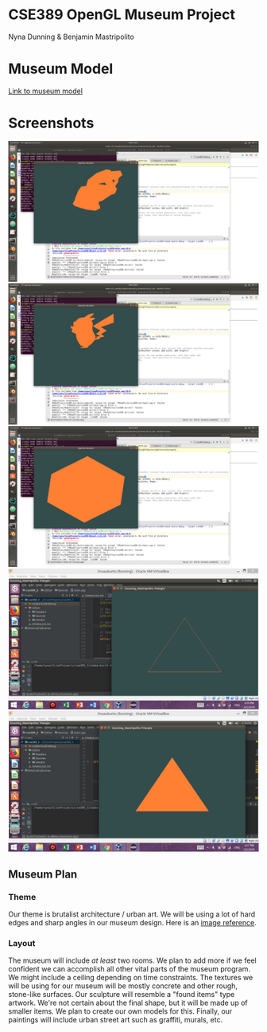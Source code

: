 # CSE389 OpenGL Museum Project
Nyna Dunning & Benjamin Mastripolito

# Museum Model
[Link to museum model](https://github.com/Lemoncreme/opengl-museum/blob/master/museum_final.blend)

# Screenshots
![](./ss_obj3.png)
![](./ss_obj2.png)
![](./ss_obj1.png)
![](./ss_tri2.png)
![](./ss_tri1.png)

## Museum Plan

### Theme
Our theme is brutalist architecture / urban art. We will be using a lot of hard edges and sharp angles in our museum design. Here is an [image reference](https://cdn-images-1.medium.com/max/2000/1*S6RfbHdsLvjOzgl0dWhzgA.jpeg).

### Layout
The museum will include *at least* two rooms. We plan to add more if we feel confident we can accomplish all other vital parts of the museum program.
We might include a ceiling depending on time constraints.
The textures we will be using for our museum will be mostly concrete and other rough, stone-like surfaces.
Our sculpture will resemble a "found items" type artwork. We're not certain about the final shape, but it will be made up of smaller items. We plan to create our own models for this. 
Finally, our paintings will include urban street art such as graffiti, murals, etc. 
